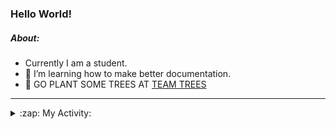 ### Hello World!

##### About:
- Currently I am a student.
- 🌱 I’m learning how to make better documentation.
- 🌱 GO PLANT SOME TREES AT [TEAM TREES](https://teamtrees.org/)

---
<details>
  <summary>:zap: My Activity:</summary>
  
<!--START_SECTION:waka-->
![Code Time](http://img.shields.io/badge/Code%20Time-1%2C123%20hrs%2015%20mins-blue)

**I'm a Night 🦉** 

```text
🌞 Morning                1694 commits        ███░░░░░░░░░░░░░░░░░░░░░░   10.01 % 
🌆 Daytime                5684 commits        ████████░░░░░░░░░░░░░░░░░   33.59 % 
🌃 Evening                4795 commits        ███████░░░░░░░░░░░░░░░░░░   28.34 % 
🌙 Night                  4748 commits        ███████░░░░░░░░░░░░░░░░░░   28.06 % 
```
📅 **I'm Most Productive on Wednesday** 

```text
Monday                   2415 commits        ████░░░░░░░░░░░░░░░░░░░░░   14.27 % 
Tuesday                  2133 commits        ███░░░░░░░░░░░░░░░░░░░░░░   12.61 % 
Wednesday                4058 commits        ██████░░░░░░░░░░░░░░░░░░░   23.98 % 
Thursday                 2255 commits        ███░░░░░░░░░░░░░░░░░░░░░░   13.33 % 
Friday                   1690 commits        ██░░░░░░░░░░░░░░░░░░░░░░░   09.99 % 
Saturday                 1487 commits        ██░░░░░░░░░░░░░░░░░░░░░░░   08.79 % 
Sunday                   2883 commits        ████░░░░░░░░░░░░░░░░░░░░░   17.04 % 
```


📊 **This Week I Spent My Time On** 

```text
🔥 Editors: 
VS Code                  2 hrs 19 mins       █████████████████████████   100.00 % 

🐱‍💻 Projects: 
praise                   1 hr 48 mins        ███████████████████░░░░░░   77.88 % 
discord-bot              30 mins             █████░░░░░░░░░░░░░░░░░░░░   21.59 % 
CSF22                    0 secs              ░░░░░░░░░░░░░░░░░░░░░░░░░   00.53 % 
```


 Last Updated on 18/05/2023 04:08:40 UTC
<!--END_SECTION:waka-->
</details>
